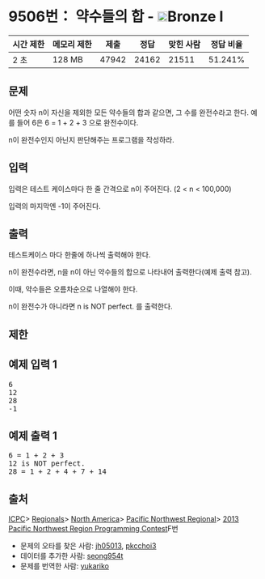 # 9506번： 약수들의 합 - <img src="https://static.solved.ac/tier_small/5.svg" style="height:20px" />Bronze I


| 시간 제한 | 메모리 제한 | 제출 | 정답 | 맞힌 사람 | 정답 비율 |
| --- | --- | --- | --- | --- | --- |
| 2 초 | 128 MB | 47942 | 24162 | 21511 | 51.241% |


## 문제


어떤 숫자 n이 자신을 제외한 모든 약수들의 합과 같으면, 그 수를 완전수라고 한다.
예를 들어 6은 6 = 1 + 2 + 3 으로 완전수이다.

n이 완전수인지 아닌지 판단해주는 프로그램을 작성하라.




## 입력


입력은 테스트 케이스마다 한 줄 간격으로 n이 주어진다. (2 < n < 100,000)

입력의 마지막엔 -1이 주어진다.




## 출력


테스트케이스 마다 한줄에 하나씩 출력해야 한다.

n이 완전수라면, n을 n이 아닌 약수들의 합으로 나타내어 출력한다(예제 출력 참고).

이때, 약수들은 오름차순으로 나열해야 한다.

n이 완전수가 아니라면 n is NOT perfect. 를 출력한다.




## 제한




## 예제 입력 1


<pre>6
12
28
-1
</pre>


## 예제 출력 1


<pre>6 = 1 + 2 + 3
12 is NOT perfect.
28 = 1 + 2 + 4 + 7 + 14
</pre>






## 출처


[ICPC](/category/1)> [Regionals](/category/7)> [North America](/category/8)> [Pacific Northwest Regional](/category/33)> [2013 Pacific Northwest Region Programming Contest](/category/detail/1173)F번
- 문제의 오타를 찾은 사람: [jh05013](/user/jh05013), [pkcchoi3](/user/pkcchoi3)
- 데이터를 추가한 사람: [seong954t](/user/seong954t)
- 문제를 번역한 사람: [yukariko](/user/yukariko)




